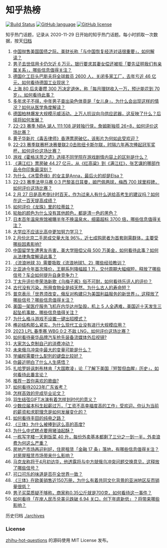 # 知乎热榜
[![Build Status](https://github.com/ToWeLong/zhihu-hot-questions/workflows/CI/badge.svg)](https://github.com/ToWeLong/zhihu-hot-questions/actions)
[![GitHub language](https://img.shields.io/badge/language-golang-orange.svg)](https://golang.org/)
[![GitHub license](https://img.shields.io/github/license/ToWeLong/zhihu-hot-questions)](https://github.com/ToWeLong/zhihu-hot-questions/blob/main/LICENSE)

知乎热门话题，记录从 2020-11-29 日开始的知乎热门话题。每小时抓取一次数据，按天[归档](./archives)

<!-- BEGIN -->

1. [中国抛售美国国债之际，美财长称「与中国恢复经济对话很重要」，如何解读？](https://www.zhihu.com/question/586384057)
1. [男子去世信用卡仍欠近 6 万元，银行要求其妻女偿还被拒「要先证明我们有亲属关系」，哪些信息值得关注？](https://www.zhihu.com/question/586340880)
1. [德国化工巨头巴斯夫将全球裁员 2600 人，关闭多家工厂，去年亏近 46 亿元，如何看待德国工业现状？](https://www.zhihu.com/question/586160960)
1. [上海 80 后夫妻攒 300 万决定退休，称「每月理财收入一万，预计能花到 70 岁」，如何看待此事？](https://www.zhihu.com/question/586365039)
1. [多年求子不得，中年男子查出染色体竟是「女儿身」，为什么会出现这样的情况？如何从医学角度解读？](https://www.zhihu.com/question/585966050)
1. [德国柏林爆发大规模示威活动，上万人抗议向乌供应武器，这反映了什么？后续将如何发展？](https://www.zhihu.com/question/586332864)
1. [22-23 赛季 NBA 湖人 111:108 逆转独行侠，詹姆斯独揽 26+8，如何评价这场比赛？](https://www.zhihu.com/question/586423404)
1. [黄子华新片《毒舌律师》香港票房破亿，该影片为何如此受欢迎？](https://www.zhihu.com/question/585306770)
1. [22-23 赛季联赛杯决赛曼联2:0击败纽卡斯尔联，时隔六年再次捧起冠军奖杯，如何评价这场比赛？](https://www.zhihu.com/question/586422532)
1. [游戏《霍格沃茨之遗》选择不同学院在游戏剧情内容上的区别是什么？](https://www.zhihu.com/question/583349914)
1. [《满江红》票房破 44.27 亿元，从《红高粱》到《满江红》，张艺谋的哪部作品令你印象最深刻？](https://www.zhihu.com/question/585761540)
1. [为什么《冰雪奇缘》的女主是Anna，最后火的却是Elsa？](https://www.zhihu.com/question/361926542)
1. [22-23 赛季法甲马赛 0:3 巴黎圣日耳曼，姆巴佩两球，梅西 700 球里程碑，如何评价这场比赛？](https://www.zhihu.com/question/586423037)
1. [2 月 27 日是高考倒计时百天，作为过来人有什么送给高考生的建议吗？如何在这一百天提高成绩？](https://www.zhihu.com/question/585748705)
1. [如何评价《龙珠》里的拉蒂兹？](https://www.zhihu.com/question/586112344)
1. [轮胎的颜色为什么没有其他颜色，都是清一色的黑色？](https://www.zhihu.com/question/583724471)
1. [日本百年温泉旅馆被曝半年不换温泉水，细菌超标 3700 倍，哪些信息值得关注？](https://www.zhihu.com/question/586332654)
1. [大学应不应该比高中更加努力学习？](https://www.zhihu.com/question/586337273)
1. [2 月份北京二手房成交量大涨 96%，近七成购房者为首套刚需群体，主要受哪些因素影响?](https://www.zhihu.com/question/586274264)
1. [中国留学生遭男友杀害，美大学赔偿父母 500 万美金，如何看待此事？如何从法律角度解读此事？](https://www.zhihu.com/question/586335432)
1. [《流浪地球 3》需要吸取《流浪地球1、2》哪些经验教训？](https://www.zhihu.com/question/586177119)
1. [比亚迪今年首次降价，王朝系列降幅超 1 万，交付周期大幅缩短，释放了哪些信号？车企如何提升自身竞争力？](https://www.zhihu.com/question/586201648)
1. [丁太升评价李荣浩新歌《乌梅子酱》俗不可耐，如何看待乐评人的评价？](https://www.zhihu.com/question/585555173)
1. [古代没有污染，所用食物全是纯天然，为什么古人的寿命短？](https://www.zhihu.com/question/501456435)
1. [普京表示「世界须改变，俄反对构建只为美国利益服务的新世界」，这释放了哪些信号？哪些信息值得关注？](https://www.zhihu.com/question/586367105)
1. [美国一架医疗服务飞机在内华达州坠毁，机上 5 人全遇难，美国近十天发生三起坠机事故，哪些信息值得关注？](https://www.zhihu.com/question/586287526)
1. [为什么格斗游戏不设置一键出招模式？](https://www.zhihu.com/question/583895941)
1. [榫卯结构那么紧实，为什么现代工业没有进行大规模应用？](https://www.zhihu.com/question/271098355)
1. [2023 LPL 春季赛 WBG 0:2 不敌 LNG，如何评价这场比赛？](https://www.zhihu.com/question/586375957)
1. [如何看待豪华品牌汽车抢先装备流媒体外后视镜?](https://www.zhihu.com/question/586357483)
1. [大家怎么克制自己的消费冲动？](https://www.zhihu.com/question/20611358)
1. [未来俄乌冲突中最大的变量可能是什么？](https://www.zhihu.com/question/586096135)
1. [学编程需要什么配列的键盘比较好？](https://www.zhihu.com/question/427395931)
1. [你最近明白了什么人生感悟？](https://www.zhihu.com/question/581445210)
1. [扎哈罗娃讽刺布林肯「大国欺凌」论「了解下美国『短暂但血腥』历史」，如何看待此番言论？](https://www.zhihu.com/question/586335172)
1. [推荐一首你喜欢的歌曲?](https://www.zhihu.com/question/585760578)
1. [如何看待2023年广东省考？](https://www.zhihu.com/question/586171719)
1. [怎样高效的完成毕业论文？](https://www.zhihu.com/question/574280984)
1. [羽生结弦GIFT冰演有着怎样划时代的意义？](https://www.zhihu.com/question/586373803)
1. [少数应届本科生起薪过万，「工资不高幸福度高的工作」受欢迎。你认为当前的薪资和求职理念是如何发展变化的？](https://www.zhihu.com/question/586376108)
1. [如何看待丰田的纯电之路？](https://www.zhihu.com/question/583008054)
1. [《三体》为什么被捧到这么高的高度?](https://www.zhihu.com/question/27571537)
1. [为什么中式糕点要用猪油起酥？](https://www.zhihu.com/question/50591971)
1. [一栋写字楼一天剩饭菜 40 升，每份外卖基本都剩了三分之一到一半，外卖浪费为何这么严重？](https://www.zhihu.com/question/585537151)
1. [房地产市场再迎利好，住房租赁「金融 17 条」落地，有哪些信息值得关注？对房屋租赁市场带来什么影响？](https://www.zhihu.com/question/586320844)
1. [马克龙称将于4月初访华，他透露将与中方就俄乌冲突问题交换意见，这释放了哪些信号？](https://www.zhihu.com/question/586331285)
1. [可口可乐的味道是否在全世界一致？](https://www.zhihu.com/question/20921639)
1. [《三体》在欧美销售近150万册，为什么有着共同文化背景的亚洲地区反而销量很低？](https://www.zhihu.com/question/328657486)
1. [男子买菜质疑不够称，商家称0.35公斤就是700克，如何看待这一事件？](https://www.zhihu.com/question/585685816)
1. [如何看待「在岸人民币兑美元跌破 6.94 关口，创下年底新低」？将带来哪些影响？](https://www.zhihu.com/question/585998891)

<!-- END -->

历史归档 [./archives](./archives)


### License
[zhihu-hot-questions](https://github.com/towelong/zhihu-hot-questions) 的源码使用 MIT License 发布。